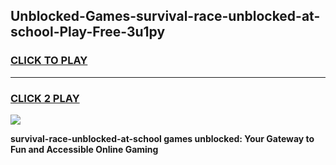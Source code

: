 
## Unblocked-Games-survival-race-unblocked-at-school-Play-Free-3u1py
<h3>
<a href="https://premium76.site?title=survival-race-unblocked-at-school&ref=18A1">CLICK TO PLAY</a></h3>
<hr>

<h3>
<a href="https://premium76.site?title=survival-race-unblocked-at-school&ref=18A1">CLICK 2 PLAY</a>
  
</h3>

<a href="https://premium76.site?title=survival-race-unblocked-at-school&ref=18A1"><img src="https://clearcache.store/games.png"></a>


**survival-race-unblocked-at-school games unblocked: Your Gateway to Fun and Accessible Online Gaming**
